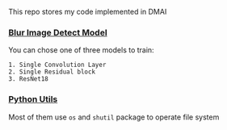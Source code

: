 This repo stores my code implemented in DMAI

### [Blur Image Detect Model](https://github.com/SummitXY/DMAI/tree/master/blur-detect-model)

You can chose one of three models to train:

 	1. Single Convolution Layer
 	2. Single Residual block
 	3. ResNet18

### [Python Utils](https://github.com/SummitXY/DMAI/tree/master/python-toys)

Most of them use `os` and `shutil` package to operate file system

